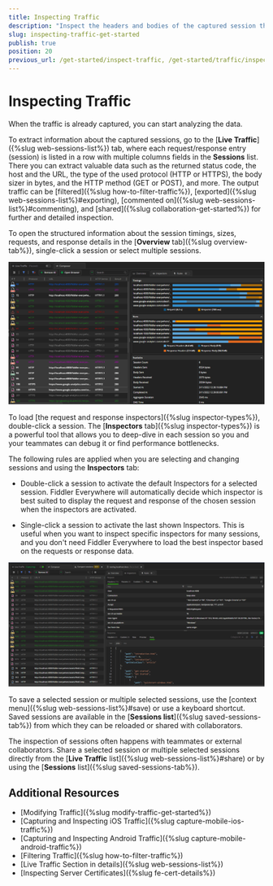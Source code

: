 ```yaml
---
title: Inspecting Traffic
description: "Inspect the headers and bodies of the captured session through the Inspectors tab when working with Telerik Fiddler Everywhere web-debugging HTTP client proxy."
slug: inspecting-traffic-get-started
publish: true
position: 20
previous_url: /get-started/inspect-traffic, /get-started/traffic/inspect-traffic
---
```


# Inspecting Traffic

When the traffic is already captured, you can start analyzing the data.

To extract information about the captured sessions, go to the [**Live Traffic**]({%slug web-sessions-list%}) tab, where each request/response entry (session) is listed in a row with multiple columns fields in the **Sessions** list. There you can extract valuable data such as the returned status code, the host and the URL, the type of the used protocol (HTTP or HTTPS), the body sizer in bytes, and the HTTP method (GET or POST), and more. The output traffic can be [filtered]({%slug how-to-filter-traffic%}), [exported]({%slug web-sessions-list%}#exporting), [commented on]({%slug web-sessions-list%}#commenting), and [shared]({%slug collaboration-get-started%}) for further and detailed inspection.

To open the structured information about the session timings, sizes, requests, and response details in the [**Overview** tab]({%slug overview-tab%}), single-click a session or select multiple sessions.

![Live Traffic and session overview](../images/livetraffic/websessions/websessions-list-all-overview.png)

To load [the request and response inspectors]({%slug inspector-types%}), double-click a session. The [**Inspectors** tab]({%slug inspector-types%}) is a powerful tool that allows you to deep-dive in each session so you and your teammates can debug it or find performance bottlenecks.

The following rules are applied when you are selecting and changing sessions and using the **Inspectors** tab:

- Double-click a session to activate the default Inspectors for a selected session. Fiddler Everywhere will automatically decide which inspector is best suited to display the request and response of the chosen session when the inspectors are activated.

- Single-click a session to activate the last shown Inspectors. This is useful when you want to inspect specific inspectors for many sessions, and you don't need Fiddler Everywhere to load the best inspector based on the requests or response data.

![Live Traffic and Inspectors](../images/livetraffic/websessions/websessions-list-all.png)

To save a selected session or multiple selected sessions, use the [context menu]({%slug web-sessions-list%}#save) or use a keyboard shortcut. Saved sessions are available in the [**Sessions list**]({%slug saved-sessions-tab%}) from which they can be reloaded or shared with collaborators.

The inspection of sessions often happens with teammates or external collaborators. Share a selected session or multiple selected sessions directly from the [__Live Traffic__ list]({%slug web-sessions-list%}#share) or by using the [__Sessions__ list]({%slug saved-sessions-tab%}).

## Additional Resources

- [Modifying Traffic]({%slug modify-traffic-get-started%})
- [Capturing and Inspecting iOS Traffic]({%slug capture-mobile-ios-traffic%})
- [Capturing and Inspecting Android Traffic]({%slug capture-mobile-android-traffic%})
- [Filtering Traffic]({%slug how-to-filter-traffic%})
- [Live Traffic Section in details]({%slug web-sessions-list%})
- [Inspecting Server Certificates]({%slug fe-cert-details%})